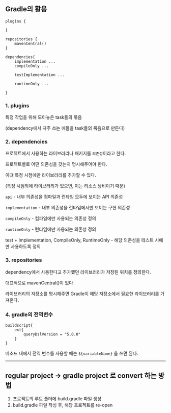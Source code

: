 ## Gradle의 활용

```
plugins {

}

repositories {
    mavenCentral()
}

dependencies{
    implementation ...
    compileOnly ...

    testImplementation ...

    runtimeOnly ...

}
```

### 1. plugins
특정 작업을 위해 모아놓은 task들의 묶음

(dependency에서 자주 쓰는 애들을 task들의 묶음으로 만든다)



### 2. dependencies
프로젝트에서 사용하는 라이브러리나 패키지를 `의존성`이라고 한다.

프로젝트별로 어떤 의존성을 갖는지 명시해주어야 한다.

이떄 특정 시점에만 라이브러리를 추가할 수 있다.

(특정 시점외에 라이브러리가 있으면, 이는 리소스 낭비이기 때문)

```api``` - 내부 의존성을 컴파일과 런타임 모두에 보이는 API 의존성

```implementation``` - 내부 의존성을 런타임에서만 보이는 구현 의존성

```compileOnly``` - 컴파일에만 사용되는 의존성 정의

```runtimeOnly``` - 런타임에만 사용되는 의존성 정의

test + Implementation, CompileOnly, RuntimeOnly - 해당 의존성을 테스트 시에만 사용하도록 정의

### 3. repositories

dependency에서 사용한다고 추가했던 라이브러리가 저장된 위치를 정의한다.

대표적으로 mavenCentral()이 있다

라이브러리의 저장소를 명시해주면 Gradle이 해당 저장소에서 필요한 라이브러리를 가져온다.

### 4. gradle의 전역변수

```
buildscript{
    ext{
        queryDslVersion = "5.0.0"
    }
}
```

메소드 내에서 전역 변수를 사용할 때는 `${variableName}` 을 쓰면 된다.

---

## regular project -> gradle project 로 convert 하는 방법

1. 프로젝트의 루트 폴더에 build.gradle 파일 생성
2. build.gradle 파일 작성 후, 해당 프로젝트를 re-open
